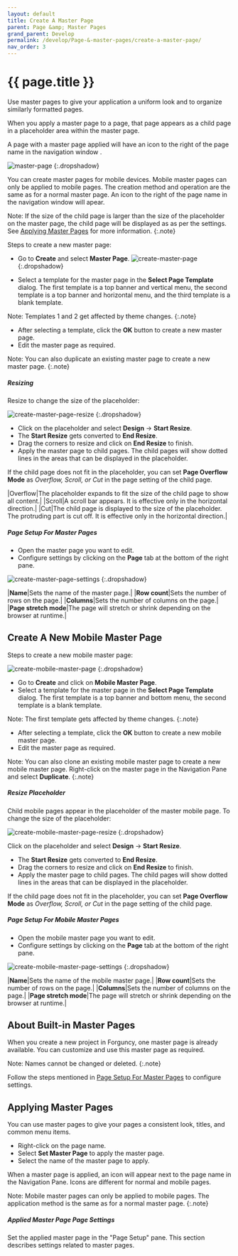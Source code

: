```yaml
---
layout: default
title: Create A Master Page
parent: Page &amp; Master Pages
grand_parent: Develop
permalink: /develop/Page-&-master-pages/create-a-master-page/
nav_order: 3
---
```


# {{ page.title }}

Use master pages to give your application a uniform look and to organize similarly formatted pages. 

When you apply a master page to a page, that page appears as a child page in a placeholder area within the master page.

A page with a master page applied will have an icon to the right of the page name in the navigation window .

![master-page](/assets/images/product-images/master_page.png)
{:.dropshadow}

You can create master pages for mobile devices. Mobile master pages can only be applied to mobile pages. The creation method and operation are the same as for a normal master page. An icon to the right of the page name in the navigation window will apear.

Note: If the size of the child page is larger than the size of the placeholder on the master page, the child page will be displayed as as per the settings. See [Applying Master Pages](#applying-master-pages) for more information.
{:.note}

Steps to create a new master page:

- Go to **Create** and select **Master Page**.
![create-master-page](/assets/images/product-images/create_master_page.png)
{:.dropshadow}

- Select a template for the master page in the **Select Page Template** dialog. The first template is a top banner and vertical menu, the second template is a top banner and horizontal menu, and the third template is a blank template. 
    
Note: Templates 1 and 2 get affected by theme changes. 
{:.note}

- After selecting a template, click the **OK** button to create a new master page.
- Edit the master page as required.

Note: You can also duplicate an existing master page to create a new master page.
{:.note}

##### Resizing
Resize to change the size of the placeholder:

![create-master-page-resize](/assets/images/product-images/create_master_page_resize.png)
{:.dropshadow}

- Click on the placeholder and select **Design** -> **Start Resize**.
- The **Start Resize** gets converted to **End Resize**. 
- Drag the corners to resize and click on **End Resize** to finish. 
- Apply the master page to child pages. The child pages will show dotted lines in the areas that can be displayed in the placeholder.

If the child page does not fit in the placeholder, you can set **Page Overflow Mode** as *Overflow, Scroll, or Cut* in the page setting of the child page. 

|Overflow|The placeholder expands to fit the size of the child page to show all content.|
|Scroll|A scroll bar appears. It is effective only in the horizontal direction.|
|Cut|The child page is displayed to the size of the placeholder. The protruding part is cut off. It is effective only in the horizontal direction.|

##### Page Setup For Master Pages
- Open the master page you want to edit. 
- Configure settings by clicking on the **Page** tab at the bottom of the right pane.

![create-master-page-settings](/assets/images/product-images/create_master_page_settings.png)
{:.dropshadow}

|**Name**|Sets the name of the master page.|
|**Row count**|Sets the number of rows on the page.|
|**Columns**|Sets the number of columns on the page.|
|**Page stretch mode**|The page will stretch or shrink depending on the browser at runtime.|

## Create A New Mobile Master Page
Steps to create a new mobile master page:

![create-mobile-master-page](/assets/images/product-images/create_mobile_master_page.png)
{:.dropshadow}

- Go to **Create** and click on **Mobile Master Page**.
- Select a template for the master page in the **Select Page Template** dialog. The first template is a top banner and bottom menu, the second template is a blank template. 

Note: The first template gets affected by theme changes.
{:.note}

- After selecting a template, click the **OK** button to create a new mobile master page.
- Edit the master page as required.

Note: You can also clone an existing mobile master page to create a new mobile master page. Right-click on the master page in the Navigation Pane and select **Duplicate**.
{:.note}

##### Resize Placeholder
Child mobile pages appear in the placeholder of the master mobile page. To change the size of the placeholder:

![create-mobile-master-page-resize](/assets/images/product-images/create_mobile_master_page_resize.png)
{:.dropshadow}

Click on the placeholder and select **Design** -> **Start Resize**.
- The **Start Resize** gets converted to **End Resize**. 
- Drag the corners to resize and click on **End Resize** to finish. 
- Apply the master page to child pages. The child pages will show dotted lines in the areas that can be displayed in the placeholder.

If the child page does not fit in the placeholder, you can set **Page Overflow Mode** as *Overflow, Scroll, or Cut* in the page setting of the child page. 

##### Page Setup For Mobile Master Pages
- Open the mobile master page you want to edit. 
- Configure settings by clicking on the **Page** tab at the bottom of the right pane.

![create-mobile-master-page-settings](/assets/images/product-images/create_mobile_master_page_settings.png)
{:.dropshadow}

|**Name**|Sets the name of the mobile master page.|
|**Row count**|Sets the number of rows on the page.|
|**Columns**|Sets the number of columns on the page.|
|**Page stretch mode**|The page will stretch or shrink depending on the browser at runtime.|

## About Built-in Master Pages
When you create a new project in Forguncy, one master page is already available.
You can customize and use this master page as required.

Note: Names cannot be changed or deleted.
{:.note}

Follow the steps mentioned in [Page Setup For Master Pages](#page-setup-for-master-pages) to configure settings.

## Applying Master Pages
You can use master pages to give your pages a consistent look, titles, and common menu items.

- Right-click on the page name.
- Select **Set Master Page** to apply the master page.
- Select the name of the master page to apply. 

When a master page is applied, an icon will appear next to the page name in the Navigation Pane. Icons are different for normal and mobile pages.

Note: Mobile master pages can only be applied to mobile pages. The application method is the same as for a normal master page.
{:.note}

##### Applied Master Page Page Settings
Set the applied master page in the "Page Setup" pane.
This section describes settings related to master pages.


